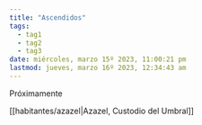 ```yaml
---
title: "Ascendidos"
tags:
  - tag1
  - tag2
  - tag3
date: miércoles, marzo 15º 2023, 11:00:21 pm
lastmod: jueves, marzo 16º 2023, 12:34:43 am
---
```


Próximamente

[[habitantes/azazel|Azazel, Custodio del Umbral]]